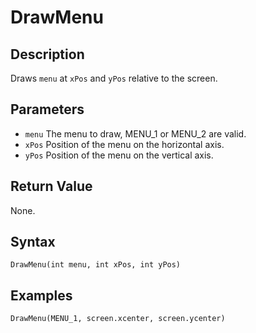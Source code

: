 # DrawMenu

## Description
Draws `menu` at `xPos` and `yPos` relative to the screen.

## Parameters
- `menu`
The menu to draw, MENU_1 or MENU_2 are valid.
- `xPos`
Position of the menu on the horizontal axis.
- `yPos`
Position of the menu on the vertical axis.


## Return Value
None.

## Syntax
```
DrawMenu(int menu, int xPos, int yPos)
```

## Examples
```
DrawMenu(MENU_1, screen.xcenter, screen.ycenter)
```